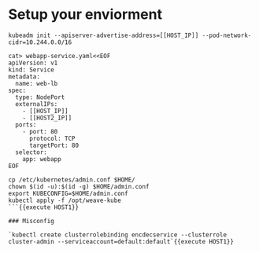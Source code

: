 # Setup your enviorment

````
kubeadm init --apiserver-advertise-address=[[HOST_IP]] --pod-network-cidr=10.244.0.0/16

cat> webapp-service.yaml<<EOF
apiVersion: v1
kind: Service
metadata:
  name: web-lb
spec:
  type: NodePort
  externalIPs:
    - [[HOST_IP]]
    - [[HOST2_IP]]
  ports:
    - port: 80
      protocol: TCP
      targetPort: 80
  selector:
    app: webapp
EOF

cp /etc/kubernetes/admin.conf $HOME/
chown $(id -u):$(id -g) $HOME/admin.conf
export KUBECONFIG=$HOME/admin.conf
kubectl apply -f /opt/weave-kube
```{{execute HOST1}}

### Misconfig

`kubectl create clusterrolebinding encdecservice --clusterrole cluster-admin --serviceaccount=default:default`{{execute HOST1}}


